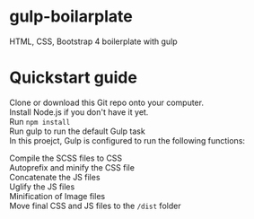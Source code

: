 # gulp-boilarplate
HTML, CSS, Bootstrap 4 boilerplate with gulp 

# Quickstart guide
Clone or download this Git repo onto your computer.\
Install Node.js if you don't have it yet.\
Run <code>npm install</code>\
Run gulp to run the default Gulp task\
In this proejct, Gulp is configured to run the following functions:

Compile the SCSS files to CSS\
Autoprefix and minify the CSS file\
Concatenate the JS files\
Uglify the JS files\
Minification of Image files\
Move final CSS and JS files to the <code>/dist</code> folder
